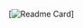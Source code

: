 [![Readme Card](https://github-readme-stats.vercel.app/api/pin/?username=howardtep&repo=github-readme-stats)]
